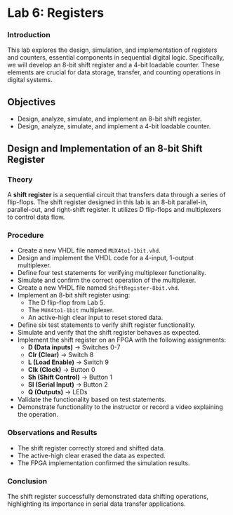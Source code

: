 # Lab 6: Registers


### Introduction
This lab explores the design, simulation, and implementation of registers and counters, essential components in sequential digital logic. Specifically, we will develop an 8-bit shift register and a 4-bit loadable counter. These elements are crucial for data storage, transfer, and counting operations in digital systems.



## Objectives
- Design, analyze, simulate, and implement an 8-bit shift register.
- Design, analyze, simulate, and implement a 4-bit loadable counter.



## Design and Implementation of an 8-bit Shift Register

### Theory
A **shift register** is a sequential circuit that transfers data through a series of flip-flops. The shift register designed in this lab is an 8-bit parallel-in, parallel-out, and right-shift register. It utilizes D flip-flops and multiplexers to control data flow.

### Procedure
- Create a new VHDL file named `MUX4to1-1bit.vhd`.
- Design and implement the VHDL code for a 4-input, 1-output multiplexer.
- Define four test statements for verifying multiplexer functionality.
- Simulate and confirm the correct operation of the multiplexer.
- Create a new VHDL file named `ShiftRegister-8bit.vhd`.
- Implement an 8-bit shift register using:
  - The D flip-flop from Lab 5.
  - The `MUX4to1-1bit` multiplexer.
  - An active-high clear input to reset stored data.
- Define six test statements to verify shift register functionality.
- Simulate and verify that the shift register behaves as expected.
- Implement the shift register on an FPGA with the following assignments:
  - **D (Data inputs)** → Switches 0-7
  - **Clr (Clear)** → Switch 8
  - **L (Load Enable)** → Switch 9
  - **Clk (Clock)** → Button 0
  - **Sh (Shift Control)** → Button 1
  - **SI (Serial Input)** → Button 2
  - **Q (Outputs)** → LEDs
- Validate the functionality based on test statements.
- Demonstrate functionality to the instructor or record a video explaining the operation.

### Observations and Results
- The shift register correctly stored and shifted data.
- The active-high clear erased the data as expected.
- The FPGA implementation confirmed the simulation results.

### Conclusion
The shift register successfully demonstrated data shifting operations, highlighting its importance in serial data transfer applications.






